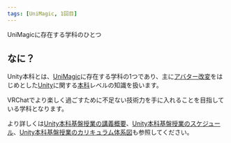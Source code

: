 ```yaml
---
tags: [UniMagic, 1回目]
---
```


UniMagicに存在する学科のひとつ

## なに？

Unity本科とは、[UniMagic](../STU/UniMagic)に存在する学科の1つであり、主に[アバター改変](../あ行/アバター改変)をはじめとした[Unity](../STU/Unity)に関する[本科](../は行/本科)レベルの知識を扱います。

VRChatでより楽しく過ごすために不足ない技術力を手に入れることを目指している学科となります。

より詳しくは[Unity本科基盤授業の講義概要](./Unity本科基盤授業の講義概要)、[Unity本科基盤授業のスケジュール](./Unity本科基盤授業のスケジュール)、[Unity本科基盤授業のカリキュラム体系図](./Unity本科基盤授業のカリキュラム体系図)も参照してください。